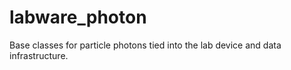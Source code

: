 # labware_photon
Base classes for particle photons tied into the lab device and data infrastructure.
